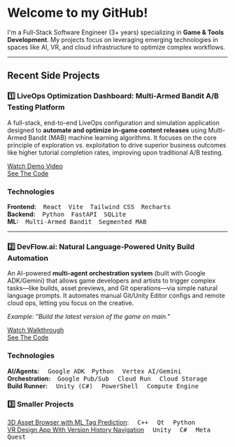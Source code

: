 
# Welcome to my GitHub! 

<p>
I'm a Full-Stack Software Engineer (3+ years) specializing in <strong>Game & Tools Development</strong>. My projects focus on leveraging emerging technologies in spaces like AI, VR, and cloud infrastructure to optimize complex workflows.
</p>

---

## Recent Side Projects

### 1️⃣ LiveOps Optimization Dashboard: Multi-Armed Bandit A/B Testing Platform

A full-stack, end-to-end LiveOps configuration and simulation application designed to **automate and optimize in-game content releases** using Multi-Armed Bandit (MAB) machine learning algorithms. It focuses on the core principle of exploration vs. exploitation to drive superior business outcomes like higher tutorial completion rates, improving upon traditional A/B testing.

[Watch Demo Video](https://www.youtube.com/watch?v=vEyCZdIfBWY) <br>
[See The Code](https://github.com/cbpalumbi/liveops-dashboard)

### Technologies
**Frontend:** &nbsp;&nbsp;&nbsp;<kbd>React</kbd>&nbsp;&nbsp;&nbsp; <kbd>Vite</kbd>&nbsp;&nbsp;&nbsp; <kbd>Tailwind CSS</kbd>&nbsp;&nbsp;&nbsp; <kbd>Recharts</kbd><br>
**Backend:** &nbsp;&nbsp;&nbsp;<kbd>Python</kbd>&nbsp;&nbsp;&nbsp; <kbd>FastAPI</kbd>&nbsp;&nbsp;&nbsp; <kbd>SQLite</kbd><br>
**ML:** &nbsp;&nbsp;&nbsp;<kbd>Multi-Armed Bandit</kbd>&nbsp;&nbsp;&nbsp; <kbd>Segmented MAB</kbd> 

---

### 2️⃣ DevFlow.ai: Natural Language-Powered Unity Build Automation

An AI-powered **multi-agent orchestration system** (built with Google ADK/Gemini) that allows game developers and artists to trigger complex tasks—like builds, asset previews, and Git operations—via simple natural language prompts. It automates manual Git/Unity Editor configs and remote cloud ops, letting you focus on the creative.

*Example: "Build the latest version of the game on main."*

[Watch Walkthrough](https://www.youtube.com/watch?v=frQN-aOUpBk) <br>
[See The Code](https://github.com/cbpalumbi/unity-build-agent)

### Technologies
**AI/Agents:** &nbsp;&nbsp;&nbsp; <kbd>Google ADK</kbd> &nbsp;&nbsp;&nbsp;<kbd>Python</kbd> &nbsp;&nbsp;&nbsp; <kbd>Vertex AI/Gemini</kbd><br>
**Orchestration:**  &nbsp;&nbsp;&nbsp;<kbd>Google Pub/Sub</kbd> &nbsp;&nbsp;&nbsp; <kbd>Cloud Run</kbd> &nbsp;&nbsp;&nbsp; <kbd>Cloud Storage</kbd><br>
**Build Runner:** &nbsp;&nbsp;&nbsp; <kbd>Unity (C#)</kbd> &nbsp;&nbsp;&nbsp; <kbd>PowerShell</kbd> &nbsp;&nbsp;&nbsp; <kbd>Compute Engine</kbd>

### 3️⃣ Smaller Projects
[3D Asset Browser with ML Tag Prediction](https://github.com/cbpalumbi/AiAssetBrowser): &nbsp;&nbsp;&nbsp; <kbd>C++</kbd> &nbsp;&nbsp;&nbsp; <kbd>Qt</kbd> &nbsp;&nbsp;&nbsp; <kbd>Python</kbd>  <br>
[VR Design App With Version History Navigation](https://github.com/cbpalumbi/vr-version-history-demo)  &nbsp;&nbsp;&nbsp; <kbd>Unity</kbd> &nbsp;&nbsp;&nbsp; <kbd>C#</kbd> &nbsp;&nbsp;&nbsp; <kbd>Meta Quest</kbd>



